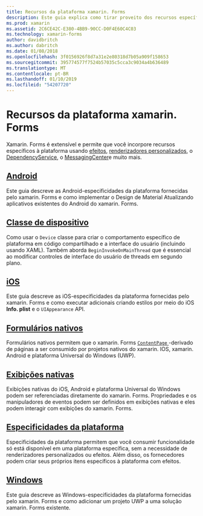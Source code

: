 ```yaml
---
title: Recursos da plataforma xamarin. Forms
description: Este guia explica como tirar proveito dos recursos específicos da plataforma em aplicativos xamarin. Forms usando uma variedade de técnicas.
ms.prod: xamarin
ms.assetid: 2C6CE42C-E380-4BB9-90CC-D0F4E60C4C03
ms.technology: xamarin-forms
author: davidbritch
ms.author: dabritch
ms.date: 01/08/2018
ms.openlocfilehash: 3f0156926f8d7a31e2e80318d7b05a909f158653
ms.sourcegitcommit: 395774577f7524b57035c5cca3c9034a4b636489
ms.translationtype: MT
ms.contentlocale: pt-BR
ms.lasthandoff: 01/10/2019
ms.locfileid: "54207720"
---
```

# <a name="xamarinforms-platform-features"></a>Recursos da plataforma xamarin. Forms

Xamarin. Forms é extensível e permite que você incorpore recursos específicos à plataforma usando [efeitos](~/xamarin-forms/app-fundamentals/effects/index.md), [renderizadores personalizados](~/xamarin-forms/app-fundamentals/custom-renderer/index.md), o [DependencyService](~/xamarin-forms/app-fundamentals/dependency-service/index.md), o [MessagingCenter](~/xamarin-forms/app-fundamentals/messaging-center.md)e muito mais.

## <a name="androidandroidindexmd"></a>[Android](android/index.md)

Este guia descreve as Android-especificidades da plataforma fornecidas pelo xamarin. Forms e como implementar o Design de Material Atualizando aplicativos existentes do Android do xamarin. Forms.

## <a name="device-classdevicemd"></a>[Classe de dispositivo](device.md)

Como usar o `Device` classe para criar o comportamento específico de plataforma em código compartilhado e a interface do usuário (incluindo usando XAML). Também aborda `BeginInvokeOnMainThread` que é essencial ao modificar controles de interface do usuário de threads em segundo plano.

## <a name="iosiosindexmd"></a>[iOS](ios/index.md)

Este guia descreve as iOS-especificidades da plataforma fornecidas pelo xamarin. Forms e como executar adicionais criando estilos por meio do iOS **Info. plist** e o `UIAppearance` API.

## <a name="native-formsnative-formsmd"></a>[Formulários nativos](native-forms.md)

Formulários nativos permitem que o xamarin. Forms [ `ContentPage` ](xref:Xamarin.Forms.ContentPage)-derivado de páginas a ser consumido por projetos nativos do xamarin. IOS, xamarin. Android e plataforma Universal do Windows (UWP).

## <a name="native-viewsnative-viewsindexmd"></a>[Exibições nativas](native-views/index.md)

Exibições nativas do iOS, Android e plataforma Universal do Windows podem ser referenciadas diretamente do xamarin. Forms. Propriedades e os manipuladores de eventos podem ser definidos em exibições nativas e eles podem interagir com exibições do xamarin. Forms.

## <a name="platform-specificsplatform-specificsindexmd"></a>[Especificidades da plataforma](platform-specifics/index.md)

Especificidades da plataforma permitem que você consumir funcionalidade só está disponível em uma plataforma específica, sem a necessidade de renderizadores personalizados ou efeitos. Além disso, os fornecedores podem criar seus próprios itens específicos à plataforma com efeitos.

## <a name="windowswindowsindexmd"></a>[Windows](windows/index.md)

Este guia descreve as Windows-especificidades da plataforma fornecidas pelo xamarin. Forms e como adicionar um projeto UWP a uma solução xamarin. Forms existente.
